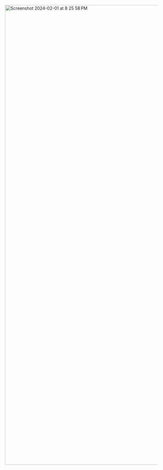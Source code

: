 <img width="1512" alt="Screenshot 2024-02-01 at 8 25 58 PM" src="https://github.com/jeffreyweisel/DreamDwellings/assets/51765188/81ef7c4c-421d-4843-ab93-2d4642f4dd31">
